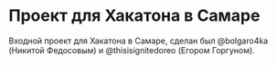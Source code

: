# Проект для Хакатона в Самаре
Входной проект для Хакатона в Самаре, сделан был
@bolgaro4ka (Никитой Федосовым) и @thisisignitedoreo
(Егором Горгуном).
